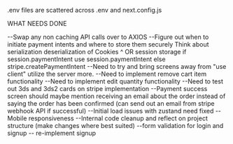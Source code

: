 .env files are scattered across .env and next.config.js

WHAT NEEDS DONE

--Swap any non caching API calls over to AXIOS
--Figure out when to initiate payment intents and where to store them securely
Think about serialization deserialization of Cookies ^ OR session storage
if session.paymentIntent use session.paymentIntent else stripe.createPaymentIntent
--Need to try and bring screens away from "use client" utilize the server more.
--Need to implement remove cart item functionality
--Need to implement edit quantity functionality
--Need to test out 3ds and 3ds2 cards on stripe implementation
--Payment success screen should maybe mention receiving an email about the order instead of saying the order has been confirmed (can send out an email from stripe webhook API if successful)
--Initial load issues with zustand need fixed
--Mobile responsiveness
--Internal code cleanup and reflect on project structure (make changes where best suited)
--form validation for login and signup
-- re-implement signup